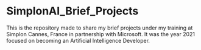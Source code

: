 # SimplonAI_Brief_Projects
This is the repository made to share my brief projects under my training at Simplon Cannes, France in partnership with Microsoft. 
It was the year 2021 focused on becoming an Artificial Intelligence Developer. 
